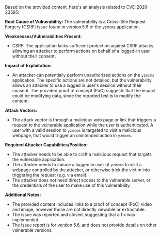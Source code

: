 Based on the provided content, here's an analysis related to CVE-2020-23595:

**Root Cause of Vulnerability:**
The vulnerability is a Cross-Site Request Forgery (CSRF) issue found in version 5.6 of the `yzmcms` application.

**Weaknesses/Vulnerabilities Present:**
- CSRF: The application lacks sufficient protection against CSRF attacks, allowing an attacker to perform actions on behalf of a logged-in user without their consent.

**Impact of Exploitation:**
- An attacker can potentially perform unauthorized actions on the `yzmcms` application. The specific actions are not detailed, but the vulnerability allows an attacker to use a logged in user's session without their consent. The provided proof of concept (PoC) suggests that the impact could be modifying data, since the reported test is to modify the content.

**Attack Vectors:**
- The attack vector is through a malicious web page or link that triggers a request to the vulnerable application while the user is authenticated. A user with a valid session to `yzmcms` is targeted to visit a malicious webpage, that would trigger an unintended action in `yzmcms`.

**Required Attacker Capabilities/Position:**
- The attacker needs to be able to craft a malicious request that targets the vulnerable application.
- The attacker needs to induce a logged in user of `yzmcms` to visit a webpage controlled by the attacker, or otherwise trick the victim into triggering the request (e.g. via email).
- The attacker does not need direct access to the vulnerable server, or the credentials of the user to make use of this vulnerability.

**Additional Notes:**
- The provided content includes links to a proof of concept (PoC) video and image, however those are not directly viewable or extractable.
- The issue was reported and closed, suggesting that a fix was implemented.
- The issue report is for version 5.6, and does not provide details on other vulnerable versions.